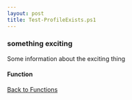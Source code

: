 ```yaml
---
layout: post
title: Test-ProfileExists.ps1
---
```


### something exciting

Some information about the exciting thing

#### Function

<script async src="https://gist-it.appspot.com/github.com/BanterBoy/scripts-blog/blob/master/PowerShell/functions/Test-ProfileExists.ps1" crossorigin="anonymous"></script>

<a href="/menu/_pages/functions.html">Back to Functions</a>
